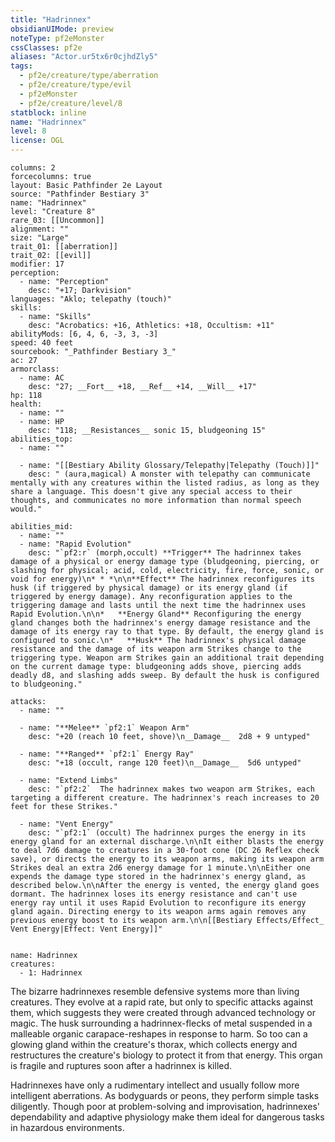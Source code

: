 ```yaml
---
title: "Hadrinnex"
obsidianUIMode: preview
noteType: pf2eMonster
cssClasses: pf2e
aliases: "Actor.ur5tx6r0cjhdZly5" 
tags:
  - pf2e/creature/type/aberration
  - pf2e/creature/type/evil
  - pf2eMonster
  - pf2e/creature/level/8
statblock: inline
name: "Hadrinnex"
level: 8
license: OGL
---
```


```statblock
columns: 2
forcecolumns: true
layout: Basic Pathfinder 2e Layout
source: "Pathfinder Bestiary 3"
name: "Hadrinnex"
level: "Creature 8"
rare_03: [[Uncommon]]
alignment: ""
size: "Large"
trait_01: [[aberration]]
trait_02: [[evil]]
modifier: 17
perception:
  - name: "Perception"
    desc: "+17; Darkvision"
languages: "Aklo; telepathy (touch)"
skills:
  - name: "Skills"
    desc: "Acrobatics: +16, Athletics: +18, Occultism: +11"
abilityMods: [6, 4, 6, -3, 3, -3]
speed: 40 feet
sourcebook: "_Pathfinder Bestiary 3_"
ac: 27
armorclass:
  - name: AC
    desc: "27; __Fort__ +18, __Ref__ +14, __Will__ +17"
hp: 118
health:
  - name: ""
  - name: HP
    desc: "118; __Resistances__ sonic 15, bludgeoning 15"
abilities_top:
  - name: ""

  - name: "[[Bestiary Ability Glossary/Telepathy|Telepathy (Touch)]]"
    desc: " (aura,magical) A monster with telepathy can communicate mentally with any creatures within the listed radius, as long as they share a language. This doesn't give any special access to their thoughts, and communicates no more information than normal speech would."

abilities_mid:
  - name: ""
  - name: "Rapid Evolution"
    desc: "`pf2:r` (morph,occult) **Trigger** The hadrinnex takes damage of a physical or energy damage type (bludgeoning, piercing, or slashing for physical; acid, cold, electricity, fire, force, sonic, or void for energy)\n* * *\n\n**Effect** The hadrinnex reconfigures its husk (if triggered by physical damage) or its energy gland (if triggered by energy damage). Any reconfiguration applies to the triggering damage and lasts until the next time the hadrinnex uses Rapid Evolution.\n\n*   **Energy Gland** Reconfiguring the energy gland changes both the hadrinnex's energy damage resistance and the damage of its energy ray to that type. By default, the energy gland is configured to sonic.\n*   **Husk** The hadrinnex's physical damage resistance and the damage of its weapon arm Strikes change to the triggering type. Weapon arm Strikes gain an additional trait depending on the current damage type: bludgeoning adds shove, piercing adds deadly d8, and slashing adds sweep. By default the husk is configured to bludgeoning."

attacks:
  - name: ""

  - name: "**Melee** `pf2:1` Weapon Arm"
    desc: "+20 (reach 10 feet, shove)\n__Damage__  2d8 + 9 untyped"

  - name: "**Ranged** `pf2:1` Energy Ray"
    desc: "+18 (occult, range 120 feet)\n__Damage__  5d6 untyped"

  - name: "Extend Limbs"
    desc: "`pf2:2`  The hadrinnex makes two weapon arm Strikes, each targeting a different creature. The hadrinnex's reach increases to 20 feet for these Strikes."

  - name: "Vent Energy"
    desc: "`pf2:1` (occult) The hadrinnex purges the energy in its energy gland for an external discharge.\n\nIt either blasts the energy to deal 7d6 damage to creatures in a 30-foot cone (DC 26 Reflex check save), or directs the energy to its weapon arms, making its weapon arm Strikes deal an extra 2d6 energy damage for 1 minute.\n\nEither one expends the damage type stored in the hadrinnex's energy gland, as described below.\n\nAfter the energy is vented, the energy gland goes dormant. The hadrinnex loses its energy resistance and can't use energy ray until it uses Rapid Evolution to reconfigure its energy gland again. Directing energy to its weapon arms again removes any previous energy boost to its weapon arm.\n\n[[Bestiary Effects/Effect_ Vent Energy|Effect: Vent Energy]]"
 
```

```encounter-table
name: Hadrinnex
creatures:
  - 1: Hadrinnex
```



The bizarre hadrinnexes resemble defensive systems more than living creatures. They evolve at a rapid rate, but only to specific attacks against them, which suggests they were created through advanced technology or magic. The husk surrounding a hadrinnex-flecks of metal suspended in a malleable organic carapace-reshapes in response to harm. So too can a glowing gland within the creature's thorax, which collects energy and restructures the creature's biology to protect it from that energy. This organ is fragile and ruptures soon after a hadrinnex is killed.

Hadrinnexes have only a rudimentary intellect and usually follow more intelligent aberrations. As bodyguards or peons, they perform simple tasks diligently. Though poor at problem-solving and improvisation, hadrinnexes' dependability and adaptive physiology make them ideal for dangerous tasks in hazardous environments.
